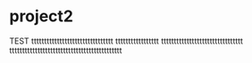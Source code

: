 # project2
TEST
tttttttttttttttttttttttttttttttt
ttttttttttttttttt
tttttttttttttttttttttttttttttttt
tttttttttttttttttttttttttttttttttttttttttttt
